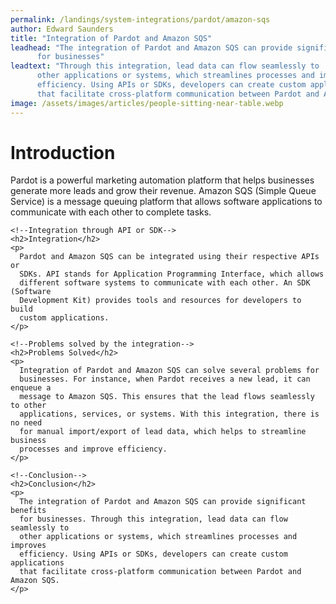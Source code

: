```yaml
---
permalink: /landings/system-integrations/pardot/amazon-sqs
author: Edward Saunders
title: "Integration of Pardot and Amazon SQS"
leadhead: "The integration of Pardot and Amazon SQS can provide significant benefits
      for businesses"
leadtext: "Through this integration, lead data can flow seamlessly to
      other applications or systems, which streamlines processes and improves
      efficiency. Using APIs or SDKs, developers can create custom applications
      that facilitate cross-platform communication between Pardot and Amazon SQS."
image: /assets/images/articles/people-sitting-near-table.webp
---
```

<div class="arttext">    <!--Introduction-->
    <h1>Introduction</h1>
    <p>
      Pardot is a powerful marketing automation platform that helps businesses
      generate more leads and grow their revenue. Amazon SQS (Simple Queue
      Service) is a message queuing platform that allows software applications
      to communicate with each other to complete tasks.
    </p>

    <!--Integration through API or SDK-->
    <h2>Integration</h2>
    <p>
      Pardot and Amazon SQS can be integrated using their respective APIs or
      SDKs. API stands for Application Programming Interface, which allows
      different software systems to communicate with each other. An SDK (Software
      Development Kit) provides tools and resources for developers to build
      custom applications.
    </p>

    <!--Problems solved by the integration-->
    <h2>Problems Solved</h2>
    <p>
      Integration of Pardot and Amazon SQS can solve several problems for
      businesses. For instance, when Pardot receives a new lead, it can enqueue a
      message to Amazon SQS. This ensures that the lead flows seamlessly to other
      applications, services, or systems. With this integration, there is no need
      for manual import/export of lead data, which helps to streamline business
      processes and improve efficiency.
    </p>

    <!--Conclusion-->
    <h2>Conclusion</h2>
    <p>
      The integration of Pardot and Amazon SQS can provide significant benefits
      for businesses. Through this integration, lead data can flow seamlessly to
      other applications or systems, which streamlines processes and improves
      efficiency. Using APIs or SDKs, developers can create custom applications
      that facilitate cross-platform communication between Pardot and Amazon SQS.
    </p>
</div>